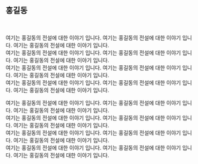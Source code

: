 <br>

## 홍길동

<br>

여기는 홍길동의 전설에 대한 이야기 입니다.  여기는 홍길동의 전설에 대한 이야기 입니다.  여기는 홍길동의 전설에 대한 이야기 입니다.  
여기는 홍길동의 전설에 대한 이야기 입니다.  여기는 홍길동의 전설에 대한 이야기 입니다.  여기는 홍길동의 전설에 대한 이야기 입니다.  
여기는 홍길동의 전설에 대한 이야기 입니다.  여기는 홍길동의 전설에 대한 이야기 입니다.  여기는 홍길동의 전설에 대한 이야기 입니다.  
여기는 홍길동의 전설에 대한 이야기 입니다.  여기는 홍길동의 전설에 대한 이야기 입니다.  여기는 홍길동의 전설에 대한 이야기 입니다.  

여기는 홍길동의 전설에 대한 이야기 입니다.  여기는 홍길동의 전설에 대한 이야기 입니다.  여기는 홍길동의 전설에 대한 이야기 입니다.  
여기는 홍길동의 전설에 대한 이야기 입니다.  여기는 홍길동의 전설에 대한 이야기 입니다.  여기는 홍길동의 전설에 대한 이야기 입니다.  
여기는 홍길동의 전설에 대한 이야기 입니다.  여기는 홍길동의 전설에 대한 이야기 입니다.  여기는 홍길동의 전설에 대한 이야기 입니다.  
여기는 홍길동의 전설에 대한 이야기 입니다.  여기는 홍길동의 전설에 대한 이야기 입니다.  여기는 홍길동의 전설에 대한 이야기 입니다.  

